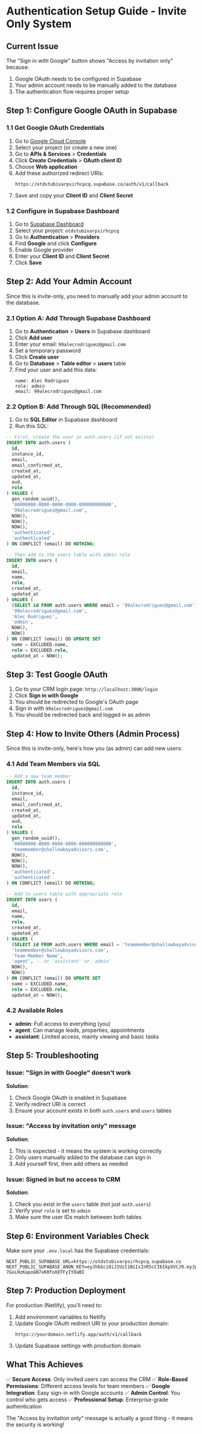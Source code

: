 # Authentication Setup Guide - Invite Only System

## Current Issue

The "Sign in with Google" button shows "Access by invitation only" because:
1. Google OAuth needs to be configured in Supabase
2. Your admin account needs to be manually added to the database
3. The authentication flow requires proper setup

## Step 1: Configure Google OAuth in Supabase

### 1.1 Get Google OAuth Credentials

1. Go to [Google Cloud Console](https://console.cloud.google.com/)
2. Select your project (or create a new one)
3. Go to **APIs & Services** > **Credentials**
4. Click **Create Credentials** > **OAuth client ID**
5. Choose **Web application**
6. Add these authorized redirect URIs:
   ```
   https://otdstubixarpsirhcpcq.supabase.co/auth/v1/callback
   ```
7. Save and copy your **Client ID** and **Client Secret**

### 1.2 Configure in Supabase Dashboard

1. Go to [Supabase Dashboard](https://supabase.com/dashboard)
2. Select your project: `otdstubixarpsirhcpcq`
3. Go to **Authentication** > **Providers**
4. Find **Google** and click **Configure**
5. Enable Google provider
6. Enter your **Client ID** and **Client Secret**
7. Click **Save**

## Step 2: Add Your Admin Account

Since this is invite-only, you need to manually add your admin account to the database.

### 2.1 Option A: Add Through Supabase Dashboard

1. Go to **Authentication** > **Users** in Supabase dashboard
2. Click **Add user**
3. Enter your email: `99alecrodriguez@gmail.com`
4. Set a temporary password
5. Click **Create user**
6. Go to **Database** > **Table editor** > **users** table
7. Find your user and add this data:
   ```
   name: Alec Rodriguez
   role: admin
   email: 99alecrodriguez@gmail.com
   ```

### 2.2 Option B: Add Through SQL (Recommended)

1. Go to **SQL Editor** in Supabase dashboard
2. Run this SQL:

```sql
-- First, create the user in auth.users (if not exists)
INSERT INTO auth.users (
  id,
  instance_id,
  email,
  email_confirmed_at,
  created_at,
  updated_at,
  aud,
  role
) VALUES (
  gen_random_uuid(),
  '00000000-0000-0000-0000-000000000000',
  '99alecrodriguez@gmail.com',
  NOW(),
  NOW(),
  NOW(),
  'authenticated',
  'authenticated'
) ON CONFLICT (email) DO NOTHING;

-- Then add to the users table with admin role
INSERT INTO users (
  id,
  email,
  name,
  role,
  created_at,
  updated_at
) VALUES (
  (SELECT id FROM auth.users WHERE email = '99alecrodriguez@gmail.com'),
  '99alecrodriguez@gmail.com',
  'Alec Rodriguez',
  'admin',
  NOW(),
  NOW()
) ON CONFLICT (email) DO UPDATE SET
  name = EXCLUDED.name,
  role = EXCLUDED.role,
  updated_at = NOW();
```

## Step 3: Test Google OAuth

1. Go to your CRM login page: `http://localhost:3000/login`
2. Click **Sign in with Google**
3. You should be redirected to Google's OAuth page
4. Sign in with `99alecrodriguez@gmail.com`
5. You should be redirected back and logged in as admin

## Step 4: How to Invite Others (Admin Process)

Since this is invite-only, here's how you (as admin) can add new users:

### 4.1 Add Team Members via SQL

```sql
-- Add a new team member
INSERT INTO auth.users (
  id,
  instance_id,
  email,
  email_confirmed_at,
  created_at,
  updated_at,
  aud,
  role
) VALUES (
  gen_random_uuid(),
  '00000000-0000-0000-0000-000000000000',
  'teammember@shallowbayadvisors.com',
  NOW(),
  NOW(),
  NOW(),
  'authenticated',
  'authenticated'
) ON CONFLICT (email) DO NOTHING;

-- Add to users table with appropriate role
INSERT INTO users (
  id,
  email,
  name,
  role,
  created_at,
  updated_at
) VALUES (
  (SELECT id FROM auth.users WHERE email = 'teammember@shallowbayadvisors.com'),
  'teammember@shallowbayadvisors.com',
  'Team Member Name',
  'agent', -- or 'assistant' or 'admin'
  NOW(),
  NOW()
) ON CONFLICT (email) DO UPDATE SET
  name = EXCLUDED.name,
  role = EXCLUDED.role,
  updated_at = NOW();
```

### 4.2 Available Roles

- **admin**: Full access to everything (you)
- **agent**: Can manage leads, properties, appointments
- **assistant**: Limited access, mainly viewing and basic tasks

## Step 5: Troubleshooting

### Issue: "Sign in with Google" doesn't work
**Solution**:
1. Check Google OAuth is enabled in Supabase
2. Verify redirect URI is correct
3. Ensure your account exists in both `auth.users` and `users` tables

### Issue: "Access by invitation only" message
**Solution**:
1. This is expected - it means the system is working correctly
2. Only users manually added to the database can sign in
3. Add yourself first, then add others as needed

### Issue: Signed in but no access to CRM
**Solution**:
1. Check you exist in the `users` table (not just `auth.users`)
2. Verify your `role` is set to `admin`
3. Make sure the user IDs match between both tables

## Step 6: Environment Variables Check

Make sure your `.env.local` has the Supabase credentials:

```env
NEXT_PUBLIC_SUPABASE_URL=https://otdstubixarpsirhcpcq.supabase.co
NEXT_PUBLIC_SUPABASE_ANON_KEY=eyJhbGciOiJIUzI1NiIsInR5cCI6IkpXVCJ9.eyJpc3MiOiJzdXBhYmFzZSIsInJlZiI6Im90ZHN0dWJpeGFycHNpcmhjcGNxIiwicm9sZSI6ImFub24iLCJpYXQiOjE3NTg0MTk0OTAsImV4cCI6MjA3Mzk5NTQ5MH0.K3mftgyz41BtZ-7GxLHzKapoGN7xK0foXEFFyIYOaBI
```

## Step 7: Production Deployment

For production (Netlify), you'll need to:

1. Add environment variables to Netlify
2. Update Google OAuth redirect URI to your production domain:
   ```
   https://yourdomain.netlify.app/auth/v1/callback
   ```
3. Update Supabase settings with production domain

## What This Achieves

✅ **Secure Access**: Only invited users can access the CRM
✅ **Role-Based Permissions**: Different access levels for team members
✅ **Google Integration**: Easy sign-in with Google accounts
✅ **Admin Control**: You control who gets access
✅ **Professional Setup**: Enterprise-grade authentication

The "Access by invitation only" message is actually a good thing - it means the security is working!